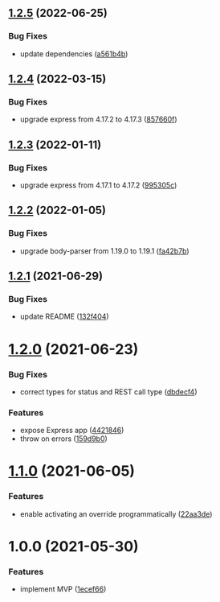 ## [1.2.5](https://github.com/MkMan/stubsy/compare/v1.2.4...v1.2.5) (2022-06-25)


### Bug Fixes

* update dependencies ([a561b4b](https://github.com/MkMan/stubsy/commit/a561b4b93023599f77af13d94ac245e60be37f21))

## [1.2.4](https://github.com/MkMan/stubsy/compare/v1.2.3...v1.2.4) (2022-03-15)


### Bug Fixes

* upgrade express from 4.17.2 to 4.17.3 ([857660f](https://github.com/MkMan/stubsy/commit/857660ffefe6fc9b8c627de54574e5420d9f2fe2))

## [1.2.3](https://github.com/MkMan/stubsy/compare/v1.2.2...v1.2.3) (2022-01-11)


### Bug Fixes

* upgrade express from 4.17.1 to 4.17.2 ([995305c](https://github.com/MkMan/stubsy/commit/995305c267fb4d0ccd531e7877f959439bdbd5d0))

## [1.2.2](https://github.com/MkMan/stubsy/compare/v1.2.1...v1.2.2) (2022-01-05)


### Bug Fixes

* upgrade body-parser from 1.19.0 to 1.19.1 ([fa42b7b](https://github.com/MkMan/stubsy/commit/fa42b7bb8a1d42609d39a5e6a1e2c89ea621b455))

## [1.2.1](https://github.com/MkMan/stubsy/compare/v1.2.0...v1.2.1) (2021-06-29)


### Bug Fixes

* update README ([132f404](https://github.com/MkMan/stubsy/commit/132f4049f77c521639e71da34b5159ba88d1291a))

# [1.2.0](https://github.com/MkMan/stubsy/compare/v1.1.0...v1.2.0) (2021-06-23)


### Bug Fixes

* correct types for status and REST call type ([dbdecf4](https://github.com/MkMan/stubsy/commit/dbdecf4341b69ff4a20e018aecc9316ce7126afc))


### Features

* expose Express app ([4421846](https://github.com/MkMan/stubsy/commit/44218469bff665542b1d2c821ef10e92b104a624))
* throw on errors ([159d9b0](https://github.com/MkMan/stubsy/commit/159d9b0dd08a9011bee614d32e4e5136f0be68e4))

# [1.1.0](https://github.com/MkMan/stubsy/compare/v1.0.0...v1.1.0) (2021-06-05)


### Features

* enable activating an override programmatically ([22aa3de](https://github.com/MkMan/stubsy/commit/22aa3deed67acef851b75474705857dfd1024895))

# 1.0.0 (2021-05-30)


### Features

* implement MVP ([1ecef66](https://github.com/MkMan/stubsy/commit/1ecef6676037c2bf605a24978ad75359a04f193f))
